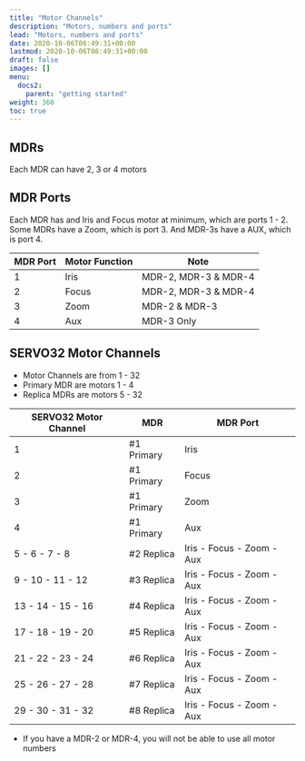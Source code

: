 ```yaml
---
title: "Motor Channels"
description: "Motors, numbers and ports"
lead: "Motors, numbers and ports"
date: 2020-10-06T08:49:31+00:00
lastmod: 2020-10-06T08:49:31+00:00
draft: false
images: []
menu:
  docs2:
    parent: "getting started"
weight: 360
toc: true
---
```


## MDRs

Each MDR can have 2, 3 or 4 motors

## MDR Ports

Each MDR has and Iris and Focus motor at minimum, which are ports 1 - 2. Some MDRs have a Zoom, which is port 3. And MDR-3s have a AUX, which is port 4.

| MDR Port | Motor Function | Note |
| -------- | -------------- | ---- |
| 1 | Iris | MDR-2, MDR-3 & MDR-4 |
| 2 | Focus | MDR-2, MDR-3 & MDR-4 |
| 3 | Zoom | MDR-2 & MDR-3 |
| 4 | Aux | MDR-3 Only |

## SERVO32 Motor Channels

- Motor Channels are from 1 - 32
- Primary MDR are motors 1 - 4
- Replica MDRs are motors 5 - 32

| SERVO32 Motor Channel | MDR | MDR Port |
| -------- | -------------- | ---- |
| 1 | #1 Primary | Iris |
| 2 | #1 Primary | Focus |
| 3 | #1 Primary | Zoom |
| 4 | #1 Primary | Aux |
| 5 - 6 - 7 - 8 | #2 Replica | Iris - Focus - Zoom - Aux |
| 9 - 10 - 11 - 12 | #3 Replica | Iris - Focus - Zoom - Aux |
| 13 - 14 - 15 - 16 | #4 Replica | Iris - Focus - Zoom - Aux |
| 17 - 18 - 19 - 20 | #5 Replica | Iris - Focus - Zoom - Aux |
| 21 - 22 - 23 - 24 | #6 Replica | Iris - Focus - Zoom - Aux |
| 25 - 26 - 27 - 28 | #7 Replica | Iris - Focus - Zoom - Aux |
| 29 - 30 - 31 - 32 | #8 Replica | Iris - Focus - Zoom - Aux |

- If you have a MDR-2 or MDR-4, you will not be able to use all motor numbers
